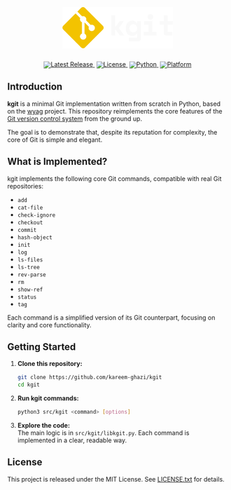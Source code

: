 <div align="center">
  <br>
  <img src="kgit-logo.png" alt="Sawarly" width="50%" style="margin: 10px 0;" />
  <br><br>
</div>

<div align="center" style="line-height: 1;">
  <a href="https://github.com/kareem-ghazi/kgit" target="_blank" style="margin: 2px;">
    <img alt="Latest Release" src="https://img.shields.io/badge/Latest%20Release-1.0-brightgreen" />
  </a>
  <a href="https://opensource.org/license/mit" target="_blank" style="margin: 2px;">
    <img alt="License" src="https://img.shields.io/badge/License-MIT-red" />
  </a>
    <a href="https://python.org/" target="_blank" style="margin: 2px;">
    <img alt="Python" src="https://img.shields.io/badge/Python-3.10%2B-blue?logo=python" />
  </a>
  <a href="https://www.microsoft.com/windows" target="_blank" style="margin: 2px;">
    <img alt="Platform" src="https://img.shields.io/badge/Platform-Linux-black?logo=windows" />
  </a>
</div>

## Introduction

**kgit** is a minimal Git implementation written from scratch in Python, based on the [wyag](https://wyag.thb.lt/) project. This repository reimplements the core features of the [Git version control system](https://git-scm.com/) from the ground up.

The goal is to demonstrate that, despite its reputation for complexity, the core of Git is simple and elegant.

## What is Implemented?

kgit implements the following core Git commands, compatible with real Git repositories:

- `add`
- `cat-file`
- `check-ignore`
- `checkout`
- `commit`
- `hash-object`
- `init`
- `log`
- `ls-files`
- `ls-tree`
- `rev-parse`
- `rm`
- `show-ref`
- `status`
- `tag`

Each command is a simplified version of its Git counterpart, focusing on clarity and core functionality.

## Getting Started

1. **Clone this repository:**
   ```bash
   git clone https://github.com/kareem-ghazi/kgit
   cd kgit
   ```

2. **Run kgit commands:**
   ```bash
   python3 src/kgit <command> [options]
   ```

3. **Explore the code:**  
   The main logic is in `src/kgit/libkgit.py`. Each command is implemented in a clear, readable way.

## License

This project is released under the MIT License. See [LICENSE.txt](LICENSE.txt) for details.
